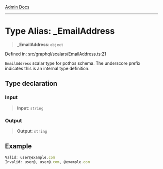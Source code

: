 [Admin Docs](/)

***

# Type Alias: \_EmailAddress

> **\_EmailAddress**: `object`

Defined in: [src/graphql/scalars/EmailAddress.ts:21](https://github.com/PalisadoesFoundation/talawa-api/blob/37e2d6abe1cabaa02f97a3c6c418b81e8fcb5a13/src/graphql/scalars/EmailAddress.ts#L21)

`EmailAddress` scalar type for pothos schema.
The underscore prefix indicates this is an internal type definition.

## Type declaration

### Input

> **Input**: `string`

### Output

> **Output**: `string`

## Example

```ts
Valid: user@example.com
Invalid: user@, user@.com, @example.com
```
